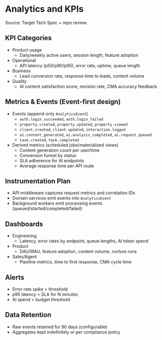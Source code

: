 # Analytics and KPIs

Source: Target Tech Spec + repo review.

## KPI Categories
- Product usage
  - Daily/weekly active users, session length, feature adoption
- Operational
  - API latency (p50/p90/p95), error rate, uptime, queue length
- Business
  - Lead conversion rate, response time to leads, content volume
- Quality
  - AI content satisfaction score, revision rate, CMA accuracy feedback

## Metrics & Events (Event-first design)
- Events (append-only `AnalyticsEvent`)
  - `auth.login_succeeded`, `auth.login_failed`
  - `property.created`, `property.updated`, `property.viewed`
  - `client.created`, `client.updated`, `interaction.logged`
  - `ai.content_generated`, `ai.analysis_completed`, `ai.request_queued`
  - `task.created`, `task.completed`
- Derived metrics (scheduled jobs/materialized views)
  - Content generation count per user/time
  - Conversion funnel by status
  - SLA adherence for AI endpoints
  - Average response time per API route

## Instrumentation Plan
- API middleware captures request metrics and correlation IDs
- Domain services emit events into `AnalyticsEvent`
- Background workers emit processing events (queued/started/completed/failed)

## Dashboards
- Engineering
  - Latency, error rates by endpoint, queue lengths, AI token spend
- Product
  - DAU/WAU, feature adoption, content volume, nurture runs
- Sales/Agent
  - Pipeline metrics, time to first response, CMA cycle time

## Alerts
- Error rate spike > threshold
- p95 latency > SLA for N minutes
- AI spend > budget threshold

## Data Retention
- Raw events retained for 90 days (configurable)
- Aggregates kept indefinitely or per compliance policy
